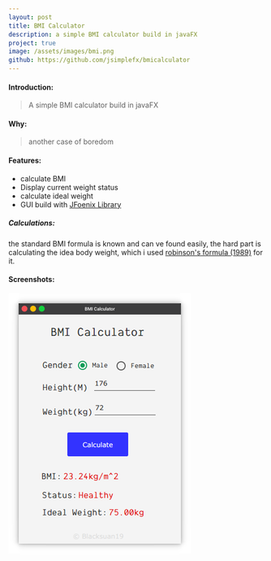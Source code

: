 ```yaml
---
layout: post
title: BMI Calculator
description: a simple BMI calculator build in javaFX
project: true
image: /assets/images/bmi.png
github: https://github.com/jsimplefx/bmicalculator
---
```


#### Introduction:

> A simple BMI calculator build in javaFX

#### Why:

> another case of boredom

#### Features:

- calculate BMI
- Display current weight status
- calculate ideal weight
- GUI build with [JFoenix Library](https://github.com/jfoenixadmin/JFoenix)

##### Calculations:

the standard BMI formula is known and can ve found easily, the hard part is calculating the idea body weight, which i used [robinson's formula (1989)](https://www.calculator.net/ideal-weight-calculator.html) for it.

#### Screenshots:

<img src="https://raw.githubusercontent.com/jsimplefx/BMICalculator/627fd4df1fc1959505193069318d6707a454bf8a/Screenshots/Screenshot_20190309_123845.png">
